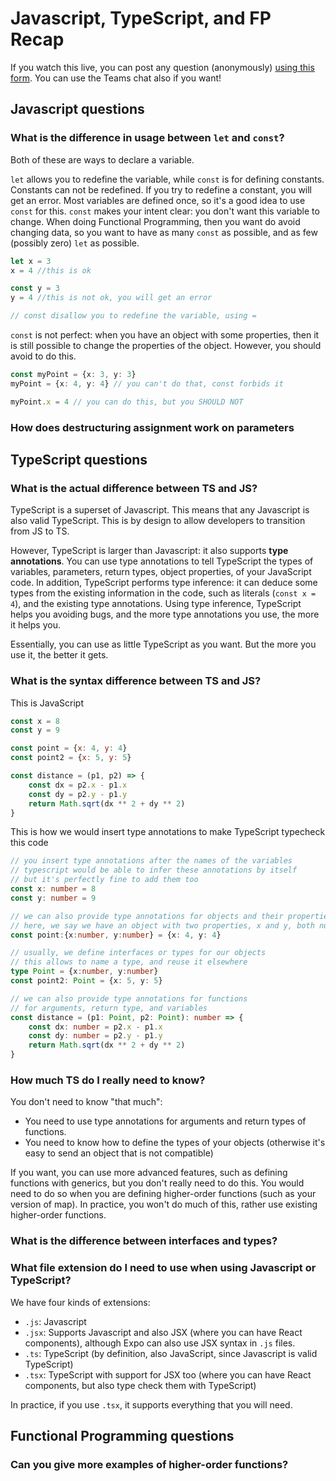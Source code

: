# Javascript, TypeScript, and FP Recap

If you watch this live, you can post any question (anonymously) [using this form](https://forms.gle/Jn5Dye1EsDKafyNd9). You can use the Teams chat also if you want!

## Javascript questions

### What is the difference in usage between `let` and `const`?

Both of these are ways to declare a variable.

`let` allows you to redefine the variable, while `const` is for defining constants. Constants can not be redefined. If you try to redefine a constant, you will get an error. Most variables are defined once, so it's a good idea to use `const` for this. `const` makes your intent clear: you don't want this variable to change. When doing Functional Programming, then you want do avoid changing data, so you want to have as many `const` as possible, and as few (possibly zero) `let` as possible.

```typescript
let x = 3
x = 4 //this is ok

const y = 3
y = 4 //this is not ok, you will get an error

// const disallow you to redefine the variable, using =
```

`const` is not perfect: when you have an object with some properties, then it is still possible to change the properties of the object. However, you should avoid to do this.

```typescript
const myPoint = {x: 3, y: 3}
myPoint = {x: 4, y: 4} // you can't do that, const forbids it

myPoint.x = 4 // you can do this, but you SHOULD NOT
```

### How does destructuring assignment work on parameters

## TypeScript questions

### What is the actual difference between TS and JS?

TypeScript is a superset of Javascript. This means that any Javascript is also valid TypeScript. This is by design to allow developers to transition from JS to TS. 

However, TypeScript is larger than Javascript: it also supports **type annotations**. You can use type annotations to tell TypeScript the types of variables, parameters, return types, object properties, of your JavaScript code. In addition, TypeScript performs type inference: it can deduce some types from the existing information in the code, such as literals (`const x = 4`), and the existing type annotations. Using type inference, TypeScript helps you avoiding bugs, and the more type annotations you use, the more it helps you.

Essentially, you can use as little TypeScript as you want. But the more you use it, the better it gets.

### What is the syntax difference between TS and JS?

This is JavaScript
```javascript
const x = 8
const y = 9

const point = {x: 4, y: 4}
const point2 = {x: 5, y: 5}

const distance = (p1, p2) => {
    const dx = p2.x - p1.x
    const dy = p2.y - p1.y
    return Math.sqrt(dx ** 2 + dy ** 2)
}
```

This is how we would insert type annotations to make TypeScript typecheck this code

```typescript
// you insert type annotations after the names of the variables
// typescript would be able to infer these annotations by itself
// but it's perfectly fine to add them too
const x: number = 8
const y: number = 9

// we can also provide type annotations for objects and their properties
// here, we say we have an object with two properties, x and y, both numbers
const point:{x:number, y:number} = {x: 4, y: 4}

// usually, we define interfaces or types for our objects
// this allows to name a type, and reuse it elsewhere
type Point = {x:number, y:number}
const point2: Point = {x: 5, y: 5}

// we can also provide type annotations for functions
// for arguments, return type, and variables
const distance = (p1: Point, p2: Point): number => {
    const dx: number = p2.x - p1.x
    const dy: number = p2.y - p1.y
    return Math.sqrt(dx ** 2 + dy ** 2)
}
```

### How much TS do I really need to know?

You don't need to know "that much": 
- You need to use type annotations for arguments and return types of functions. 
- You need to know how to define the types of your objects (otherwise it's easy to send an object that is not compatible)

If you want, you can use more advanced features, such as defining functions with generics, but you don't really need to do this. You would need to do so when you are defining higher-order functions (such as your version of map). In practice, you won't do much of this, rather use existing higher-order functions.

### What is the difference between interfaces and types?

### What file extension do I need to use when using Javascript or TypeScript?
We have four kinds of extensions:
- `.js`: Javascript
- `.jsx`: Supports Javascript and also JSX (where you can have React components), although Expo can also use JSX syntax in `.js` files.
- `.ts`: TypeScript (by definition, also JavaScript, since Javascript is valid TypeScript)
- `.tsx`: TypeScript with support for JSX too (where you can have React components, but also type check them with TypeScript)

In practice, if you use `.tsx`, it supports everything that you will need.


## Functional Programming questions

### Can you give more examples of higher-order functions? 




